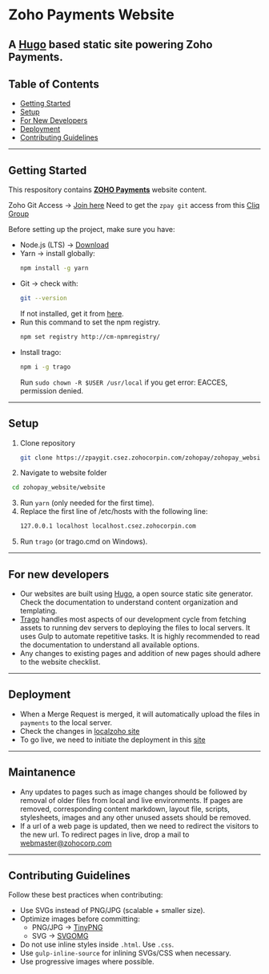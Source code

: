# Zoho Payments Website

A [Hugo](https://gohugo.io/) based static site powering **Zoho Payments**.
---

## Table of Contents
- [Getting Started](#getting-started)
- [Setup](#setup)
- [For New Developers](#for-new-developers)
- [Deployment](#deployment)
- [Contributing Guidelines](#contributing-guidelines)

---

## Getting Started
This respository contains **[ZOHO Payments](https://www.zoho.com/payments/)** website content.

Zoho Git Access → [Join here](https://gitusercreation.csez.zohocorpin.com/)
Need to get the `zpay git` access from this [Cliq Group]()

Before setting up the project, make sure you have:

- Node.js (LTS) → [Download](https://nodejs.org/en/download)  
- Yarn → install globally:  
  ```bash
  npm install -g yarn
  ```
- Git → check with:  
  ```bash
  git --version
  ```  
  If not installed, get it from [here](https://git-scm.com/download).
- Run this command to set the npm registry.
  ```bash
  npm set registry http://cm-npmregistry/
  ```
- Install trago:
  ```bash
  npm i -g trago
  ```
  Run `sudo chown -R $USER /usr/local` if you get error: EACCES, permission denied.

---

## Setup
1. Clone repository
   ```bash
   git clone https://zpaygit.csez.zohocorpin.com/zohopay/zohopay_website.git
   ```
2. Navigate to website folder
  ```bash
   cd zohopay_website/website
   ```
3. Run `yarn` (only needed for the first time).
4. Replace the first line of /etc/hosts with the following line:
    ```bash
    127.0.0.1 localhost localhost.csez.zohocorpin.com
    ```
5. Run `trago` (or trago.cmd on Windows).

---

## For new developers

- Our websites are built using [Hugo](https://gohugo.io/), a open source static site generator. Check the documentation to understand content organization and templating.
- [Trago](https://git.csez.zohocorpin.com/zohofinance/trago) handles most aspects of our development cycle from fetching assets to running dev servers to deploying the files to local servers. It uses Gulp to automate repetitive tasks. It is highly recommended to read the documentation to understand all available options.
- Any changes to existing pages and addition of new pages should adhere to the website checklist.

---

## Deployment
- When a Merge Request is merged, it will automatically upload the files in `payments` to the local server.  
- Check the changes in [localzoho site](https://www.localzoho.com/)
- To go live, we need to initiate the deployment in this [site](https://sd.csez.zohocorpin.com/)

---

## Maintanence
- Any updates to pages such as image changes should be followed by removal of older files from local and live environments. If pages are removed, corresponding content markdown, layout file, scripts, stylesheets, images and any other unused assets should be removed.
- If a url of a web page is updated, then we need to redirect the visitors to the new url. To redirect pages in live, drop a mail to webmaster@zohocorp.com

---

## Contributing Guidelines
Follow these best practices when contributing:

- Use SVGs instead of PNG/JPG (scalable + smaller size).  
- Optimize images before committing:  
  - PNG/JPG → [TinyPNG](https://tinypng.com)  
  - SVG → [SVGOMG](https://jakearchibald.github.io/svgomg/)  
- Do not use inline styles inside `.html`. Use `.css`.  
- Use `gulp-inline-source` for inlining SVGs/CSS when necessary.  
- Use progressive images where possible.  
